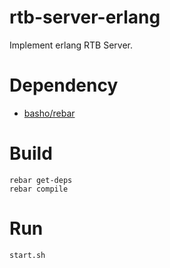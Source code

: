 rtb-server-erlang
=================

Implement erlang RTB Server.

# Dependency

- [basho/rebar](https://github.com/basho/rebar)

# Build

    rebar get-deps
    rebar compile

# Run

    start.sh
